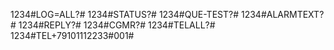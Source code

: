 1234#LOG=ALL?#
1234#STATUS?#
1234#QUE-TEST?#
1234#ALARMTEXT?#
1234#REPLY?#
1234#CGMR?#
1234#TELALL?#
1234#TEL+79101112233#001#


